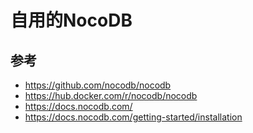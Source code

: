 # 自用的NocoDB

## 参考

- https://github.com/nocodb/nocodb
- https://hub.docker.com/r/nocodb/nocodb
- https://docs.nocodb.com/
- https://docs.nocodb.com/getting-started/installation
